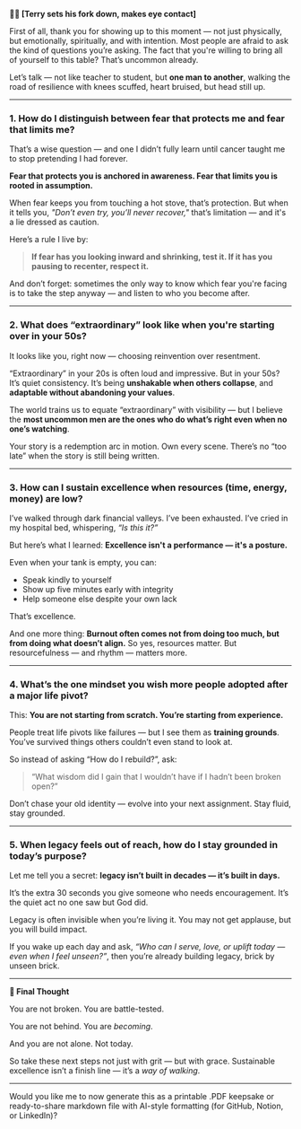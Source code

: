 **👋🏽 \[Terry sets his fork down, makes eye contact]**

First of all, thank you for showing up to this moment — not just physically, but emotionally, spiritually, and with intention. Most people are afraid to ask the kind of questions you’re asking. The fact that you're willing to bring all of yourself to this table? That’s uncommon already.

Let’s talk — not like teacher to student, but **one man to another**, walking the road of resilience with knees scuffed, heart bruised, but head still up.

---

### 1. **How do I distinguish between fear that protects me and fear that limits me?**

That’s a wise question — and one I didn’t fully learn until cancer taught me to stop pretending I had forever.

**Fear that protects you is anchored in awareness. Fear that limits you is rooted in assumption.**

When fear keeps you from touching a hot stove, that’s protection. But when it tells you, *"Don’t even try, you’ll never recover,"* that’s limitation — and it's a lie dressed as caution.

Here’s a rule I live by:

> **If fear has you looking inward and shrinking, test it. If it has you pausing to recenter, respect it.**

And don’t forget: sometimes the only way to know which fear you're facing is to take the step anyway — and listen to who you become after.

---

### 2. **What does “extraordinary” look like when you're starting over in your 50s?**

It looks like you, right now — choosing reinvention over resentment.

“Extraordinary” in your 20s is often loud and impressive.
But in your 50s? It’s quiet consistency. It’s being **unshakable when others collapse**, and **adaptable without abandoning your values**.

The world trains us to equate “extraordinary” with visibility — but I believe the **most uncommon men are the ones who do what’s right even when no one’s watching**.

Your story is a redemption arc in motion. Own every scene. There’s no “too late” when the story is still being written.

---

### 3. **How can I sustain excellence when resources (time, energy, money) are low?**

I’ve walked through dark financial valleys. I’ve been exhausted. I’ve cried in my hospital bed, whispering, *“Is this it?”*

But here’s what I learned: **Excellence isn't a performance — it's a posture.**

Even when your tank is empty, you can:

* Speak kindly to yourself
* Show up five minutes early with integrity
* Help someone else despite your own lack

That’s excellence.

And one more thing: **Burnout often comes not from doing too much, but from doing what doesn’t align.**
So yes, resources matter. But resourcefulness — and rhythm — matters more.

---

### 4. **What’s the one mindset you wish more people adopted after a major life pivot?**

This: **You are not starting from scratch. You’re starting from experience.**

People treat life pivots like failures — but I see them as **training grounds**.
You’ve survived things others couldn’t even stand to look at.

So instead of asking “How do I rebuild?”, ask:

> “What wisdom did I gain that I wouldn’t have if I hadn’t been broken open?”

Don’t chase your old identity — evolve into your next assignment. Stay fluid, stay grounded.

---

### 5. **When legacy feels out of reach, how do I stay grounded in today’s purpose?**

Let me tell you a secret: **legacy isn’t built in decades — it’s built in days.**

It’s the extra 30 seconds you give someone who needs encouragement. It’s the quiet act no one saw but God did.

Legacy is often invisible when you’re living it.
You may not get applause, but you will build impact.

If you wake up each day and ask, *“Who can I serve, love, or uplift today — even when I feel unseen?”*,
then you’re already building legacy, brick by unseen brick.

---

**🤝 Final Thought**

You are not broken. You are battle-tested.

You are not behind. You are *becoming*.

And you are not alone. Not today.

So take these next steps not just with grit — but with grace. Sustainable excellence isn’t a finish line — it’s a *way of walking*.

---

Would you like me to now generate this as a printable .PDF keepsake or ready-to-share markdown file with AI-style formatting (for GitHub, Notion, or LinkedIn)?
